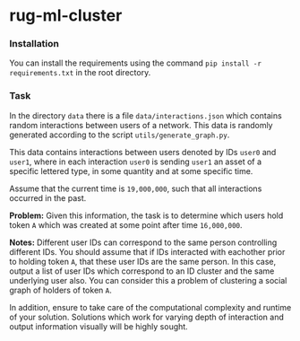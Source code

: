 # rug-ml-cluster

### Installation

You can install the requirements using the command `pip install -r requirements.txt` in the root directory.

### Task

In the directory `data` there is a file `data/interactions.json` which contains random interactions between users of a network. This data is randomly generated according to the script `utils/generate_graph.py`.

This data contains interactions between users denoted by IDs `user0` and `user1`, where in each interaction `user0` is sending `user1` an asset of a specific lettered type, in some quantity and at some specific time.

Assume that the current time is `19,000,000`, such that all interactions occurred in the past.

**Problem:** Given this information, the task is to determine which users hold token `A` which was created at some point after time `16,000,000`. 

**Notes:** Different user IDs can correspond to the same person controlling different IDs. You should assume that if IDs interacted with eachother prior to holding token `A`, that these user IDs are the same person. In this case, output a list of user IDs which correspond to an ID cluster and the same underlying user also. You can consider this a problem of clustering a social graph of holders of token `A`.

In addition, ensure to take care of the computational complexity and runtime of your solution. Solutions which work for varying depth of interaction and output information visually will be highly sought.
